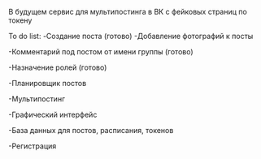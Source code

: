 В будущем сервис для мультипостинга в ВК с фейковых страниц по токену 

To do list:
-Создание поста (готово)
-Добавление фотографий к посты

-Комментарий под постом от имени группы (готово)

-Назначение ролей (готово)

-Планировщик постов

-Мультипостинг

-Графический интерфейс

-База данных для постов, расписания, токенов

-Регистрация
